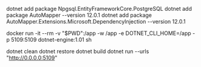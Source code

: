 dotnet add package Npgsql.EntityFrameworkCore.PostgreSQL
dotnet add package AutoMapper --version 12.0.1
dotnet add package AutoMapper.Extensions.Microsoft.DependencyInjection --version 12.0.1

docker run -it --rm -v "$PWD":/app -w /app -e DOTNET_CLI_HOME=/app -p 5109:5109 dotnet-engine:1.01 sh

dotnet clean
dotnet restore
dotnet build
dotnet run --urls "http://0.0.0.0:5109"